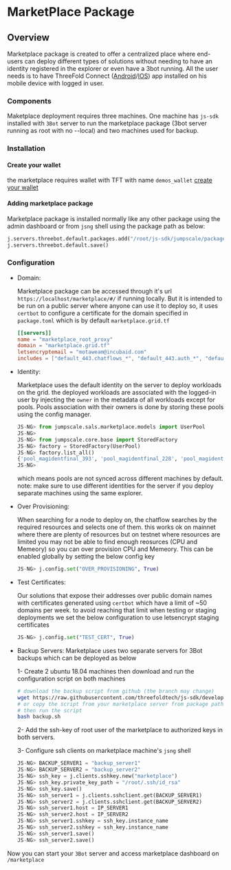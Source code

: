 # MarketPlace Package

## Overview

Marketplace package is created to offer a centralized place where end-users can deploy different types of solutions without needing to have an identity registered in the explorer or even have a 3bot running. All the user needs is to have ThreeFold Connect ([Android](https://play.google.com/store/apps/details?id=org.jimber.threebotlogin&hl=en)/[IOS](https://apps.apple.com/us/app/3bot-connect/id1459845885)) app installed on his mobile device with logged in user.

### Components

Maketplace deployment requires three machines. One machine has `js-sdk` installed with `3Bot` server to run the marketplace package (3bot server running as root with no --local) and two machines used for backup.

### Installation

#### Create your wallet

the marketplace requires wallet with TFT with name `demos_wallet` [create your wallet](https://github.com/threefoldtech/js-sdk/blob/development/docs/wiki/tutorials/add_funds_to_wallet.md#from-js-ng-shell-advanced)

#### Adding marketplace package
Marketplace package is installed normally like any other package using the admin dashboard or from `jsng` shell using the package path as below:

```python
j.servers.threebot.default.packages.add("/root/js-sdk/jumpscale/packages/marketplace/")
j.servers.threebot.default.save()
```

### Configuration

- Domain:

    Marketplace package can be accessed through it's url `https://localhost/marketplace/#/` if running locally. But it is intended to be run on a public server where anyone can use it to deploy so, it uses `certbot` to configure a certificate for the domain specified in `package.toml` which is by default `marketplace.grid.tf`

    ```toml
    [[servers]]
    name = "marketplace_root_proxy"
    domain = "marketplace.grid.tf"
    letsencryptemail = "motaweam@incubaid.com"
    includes = ["default_443.chatflows_*", "default_443.auth_*", "default_443.marketplace*"]

    ```

- Identity:

    Marketplace uses the default identity on the server to deploy workloads on the grid. the deployed workloads are associated with the logged-in user by injecting the `owner` in the metadata of all workloads except for pools. Pools association with their owners is done by storing these pools using the config manager.

    ```python
    JS-NG> from jumpscale.sals.marketplace.models import UserPool
    JS-NG>
    JS-NG> from jumpscale.core.base import StoredFactory
    JS-NG> factory = StoredFactory(UserPool)
    JS-NG> factory.list_all()
    {'pool_magidentfinal_393', 'pool_magidentfinal_228', 'pool_magidentfinal_242', 'pool_magidentfinal_231'}
    JS-NG>
    ```

    which means pools are not synced across different machines by default.
    note: make sure to use different identities for the server if you deploy separate machines using the same explorer.

- Over Provisioning:

    When searching for a node to deploy on, the chatflow searches by the required resources and selects one of them. this works ok on mainnet where there are plenty of resources but on testnet where resources are limited you may not be able to find enough reosurces (CPU and Memeory) so you can over provision CPU and Memeory. This can be enabled globally by setting the below config key

    ```python
    JS-NG> j.config.set("OVER_PROVISIONING", True)
    ```

- Test Certificates:

    Our solutions that expose their addresses over public domain names with certificates generated using `certbot` which have a limit of ~50 domains per week. to avoid reaching that limit when testing or staging deployments we set the below configuration to use letsencrypt staging certificates

    ```python
    JS-NG> j.config.set("TEST_CERT", True)
    ```

- Backup Servers:
    Marketplace uses two separate servers for 3Bot backups which can be deployed as below

    1- Create 2 ubuntu 18.04 machines then download and run the configuration script on both machines

    ```bash
    # download the backup script from github (the branch may change)
    wget https://raw.githubusercontent.com/threefoldtech/js-sdk/development_capacitypool/jumpscale/packages/marketplace/scripts/backup.sh
    # or copy the script from your marketplace server from package path jumpscale/packages/marketplace/scripts/backup.sh to both backup servers
    # then run the script
    bash backup.sh
    ```

    2- Add the ssh-key of root user of the marketplace to authorized keys in both servers.

    3- Configure ssh clients on marketplace machine's `jsng` shell

    ```python
    JS-NG> BACKUP_SERVER1 = "backup_server1"
    JS-NG> BACKUP_SERVER2 = "backup_server2"
    JS-NG> ssh_key = j.clients.sshkey.new("marketplace")
    JS-NG> ssh_key.private_key_path = "/root/.ssh/id_rsa"
    JS-NG> ssh_key.save()
    JS-NG> ssh_server1 = j.clients.sshclient.get(BACKUP_SERVER1)
    JS-NG> ssh_server2 = j.clients.sshclient.get(BACKUP_SERVER2)
    JS-NG> ssh_server1.host = IP_SERVER1
    JS-NG> ssh_server2.host = IP_SERVER2
    JS-NG> ssh_server1.sshkey = ssh_key.instance_name
    JS-NG> ssh_server2.sshkey = ssh_key.instance_name
    JS-NG> ssh_server1.save()
    JS-NG> ssh_server2.save()
    ```


Now you can start your `3Bot` server and access marketplace dashboard on `/marketplace`

